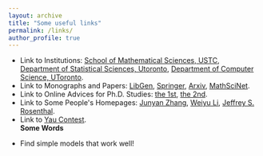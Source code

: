 ```yaml
---
layout: archive
title: "Some useful links"
permalink: /links/
author_profile: true
---
```


* Link to Institutions: [School of Mathematical Sciences, USTC](http://math.ustc.edu.cn/), [Department of Statistical Sciences, Utoronto](https://www.statistics.utoronto.ca/), [Department of Computer Science, UToronto](https://web.cs.toronto.edu/about/our-department).
* Link to Monographs and Papers: [LibGen](http://libgen.rs/), [Springer](https://www.springer.com/), [Arxiv](https://arxiv.org/), [MathSciNet](http://www.ams.org/mathscinet/).
* Link to Online Advices for Ph.D. Studies: [the 1st](http://www-stat.wharton.upenn.edu/~steele/Rants/AdviceGS.html), [the 2nd](http://www.cs.cmu.edu/~mblum/research/pdf/grad.html).
* Link to Some People's Homepages: [Junyan Zhang](https://www.zhangjy9610.me/index-cn.html), [Weiyu Li](http://home.ustc.edu.cn/~liweiyu/index.html), [Jeffrey S. Rosenthal](http://probability.ca/jeff/).
* Link to [Yau Contest](http://yau-contest.com/).  
**Some Words**  
- Find simple models that work well!
